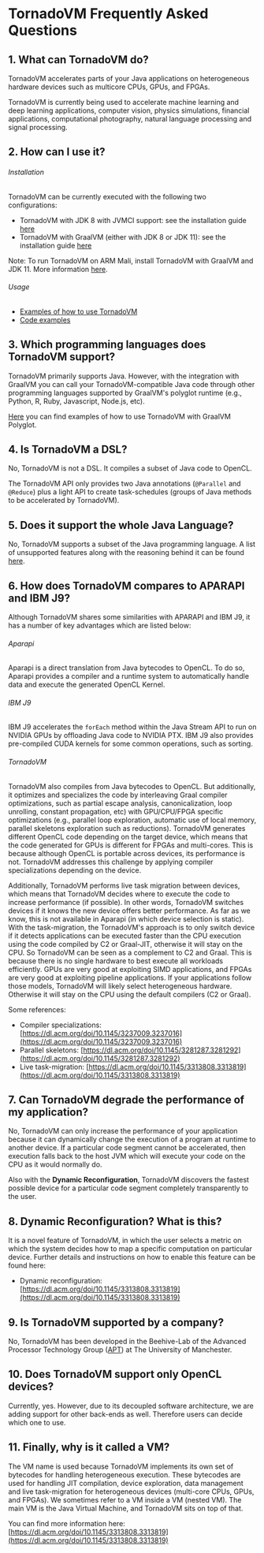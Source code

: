 # TornadoVM Frequently Asked Questions

## 1. What can TornadoVM do?

TornadoVM accelerates parts of your Java applications on heterogeneous hardware devices such as multicore CPUs, GPUs, and FPGAs.

TornadoVM is currently being used to accelerate machine learning and deep learning applications, computer vision, physics simulations, financial applications, computational photography, natural language processing and signal processing. 


## 2. How can I use it?

###### Installation

TornadoVM can be currently executed with the following two configurations:

  * TornadoVM with JDK 8 with JVMCI support: see the installation guide [here](11_INSTALL_WITH_JDK8.md)
  * TornadoVM with GraalVM (either with JDK 8 or JDK 11): see the installation guide [here](10_INSTALL_WITH_GRAALVM.md)

Note: To run TornadoVM on ARM Mali, install TornadoVM with GraalVM and JDK 11. More information [here](assembly/src/docs/17_MALI.md).

###### Usage

* [Examples of how to use TornadoVM](1_INSTALL.md#2.-Running-Examples)
* [Code examples](https://github.com/beehive-lab/TornadoVM/tree/master/examples/src/main/java/uk/ac/manchester/tornado/examples)

## 3. Which programming languages does TornadoVM support?

TornadoVM primarily supports Java. However, with the integration with GraalVM you can call your TornadoVM-compatible Java code through other programming languages supported by GraalVM's polyglot runtime (e.g., Python, R, Ruby, Javascript, Node.js, etc).

[Here](https://github.com/beehive-lab/TornadoVM/tree/master/examples/src/main/java/uk/ac/manchester/tornado/examples/polyglot) you can find examples of how to use TornadoVM with GraalVM Polyglot.


## 4. Is TornadoVM a DSL?

No, TornadoVM is not a DSL. It compiles a subset of Java code to OpenCL.

The TornadoVM API only provides two Java annotations (`@Parallel` and `@Reduce`) plus a light API to create task-schedules (groups of Java methods to be accelerated by TornadoVM).

## 5. Does it support the whole Java Language?

No, TornadoVM supports a subset of the Java programming language.
A list of unsupported features along with the reasoning behind it can be found [here](Unsupported.md).

## 6. How does TornadoVM compares to APARAPI and IBM J9?

Although TornadoVM shares some similarities with APARAPI and IBM J9, it has a number of key advantages which are listed below:

###### Aparapi
Aparapi is a direct translation from Java bytecodes to OpenCL. To do so, Aparapi provides a compiler and a runtime system to automatically handle data and execute the generated OpenCL Kernel.

###### IBM J9
IBM J9 accelerates the `forEach` method within the Java Stream API to run on NVIDIA GPUs by offloading Java code to NVIDIA PTX. IBM J9 also provides pre-compiled CUDA kernels for some common operations, such as sorting.


###### TornadoVM

TornadoVM also compiles from Java bytecodes to OpenCL. But additionally, it optimizes and specializes the code by interleaving Graal compiler optimizations, such as partial escape analysis, canonicalization, loop unrolling, constant propagation, etc) with GPU/CPU/FPGA specific optimizations (e.g., parallel loop exploration, automatic use of local memory, parallel skeletons exploration such as reductions). TornadoVM generates different OpenCL code depending on the target device, which means that the code generated for GPUs is different for FPGAs and multi-cores. This is because although OpenCL is portable across devices, its performance is not. TornadoVM addresses this challenge by applying compiler specializations depending on the device.

Additionally, TornadoVM performs live task migration between devices, which means that TornadoVM decides where to execute the code to increase performance (if possible). In other words, TornadoVM switches devices if it knows the new device offers better performance. As far as we know, this is not available in Aparapi (in which device selection is static). With the task-migration, the TornadoVM's approach is to only switch device if it detects applications can be executed faster than the CPU execution using the code compiled by C2 or Graal-JIT, otherwise it will stay on the CPU. So TornadoVM can be seen as a complement to C2 and Graal. This is because there is no single hardware to best execute all workloads efficiently. GPUs are very good at exploiting SIMD applications, and FPGAs are very good at exploiting pipeline applications. If your applications follow those models, TornadoVM will likely select heterogeneous hardware. Otherwise it will stay on the CPU using the default compilers (C2 or Graal).

Some references:
* Compiler specializations: [https://dl.acm.org/doi/10.1145/3237009.3237016](https://dl.acm.org/doi/10.1145/3237009.3237016)
* Parallel skeletons: [https://dl.acm.org/doi/10.1145/3281287.3281292](https://dl.acm.org/doi/10.1145/3281287.3281292)
* Live task-migration: [https://dl.acm.org/doi/10.1145/3313808.3313819](https://dl.acm.org/doi/10.1145/3313808.3313819)


## 7. Can TornadoVM degrade the performance of my application?

No, TornadoVM can only increase the performance of your application because it can dynamically change the execution of a program at runtime to another device.
If a particular code segment cannot be accelerated, then execution falls back to the host JVM which will execute your code on the CPU as it would normally do.

Also with the **Dynamic Reconfiguration**, TornadoVM discovers the fastest possible device for a particular code segment completely transparently to the user.

## 8. Dynamic Reconfiguration? What is this?

It is a novel feature of TornadoVM, in which the user selects a metric on which the system decides how to map a specific computation on particular device.
Further details and instructions on how to enable this feature can be found here:

* Dynamic reconfiguration: [https://dl.acm.org/doi/10.1145/3313808.3313819](https://dl.acm.org/doi/10.1145/3313808.3313819)

## 9. Is TornadoVM supported by a company?

No, TornadoVM has been developed in the Beehive-Lab of the Advanced Processor Technology Group ([APT](http://apt.cs.manchester.ac.uk/)) at The University of Manchester.


## 10. Does TornadoVM support only OpenCL devices?

Currently, yes. However, due to its decoupled software architecture, we are adding support for other back-ends as well. Therefore users can decide which one to use.

## 11. Finally, why is it called a VM?

The VM name is used because TornadoVM implements its own set of bytecodes for handling heterogeneous execution. These bytecodes are used for handling JIT compilation, device exploration, data management and live task-migration for heterogeneous devices (multi-core CPUs, GPUs, and FPGAs). We sometimes refer to a VM inside a VM (nested VM). The main VM is the Java Virtual Machine, and TornadoVM sits on top of that.

You can find more information here: [https://dl.acm.org/doi/10.1145/3313808.3313819](https://dl.acm.org/doi/10.1145/3313808.3313819)
